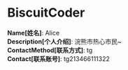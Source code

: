 # BiscuitCoder

**Name[姓名]**: Alice  
**Description[个人介绍]**: 浣熊市热心市民~  
**ContactMethod[联系方式]**: tg  
**Contact[联系账号]**: tg213466111322
